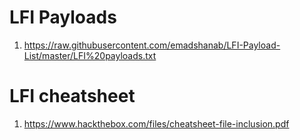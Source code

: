 # LFI Payloads
1. https://raw.githubusercontent.com/emadshanab/LFI-Payload-List/master/LFI%20payloads.txt

# LFI cheatsheet
1. https://www.hackthebox.com/files/cheatsheet-file-inclusion.pdf
